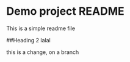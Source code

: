 # Demo project README

This is a simple readme file

##Heading 2 lalal

this is a change, on a branch